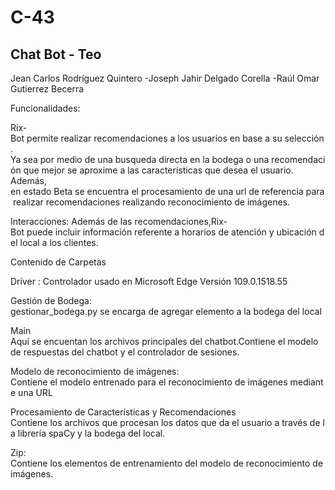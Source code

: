 # C-43

## Chat Bot - Teo
Jean Carlos Rodríguez Quintero -Joseph Jahir Delgado Corella -Raúl Omar Gutierrez Becerra

 
Funcionalidades: 

Rix-Bot permite realizar recomendaciones a los usuarios en base a su selección. 
Ya sea por medio de una busqueda directa en la bodega o una recomendación que mejor se aproxime a las características que desea el usuario. 
Además, en estado Beta se encuentra el procesamiento de una url de referencia para realizar recomendaciones realizando reconocimiento de imágenes.

Interacciones: 
Además de las recomendaciones,Rix-Bot puede incluir información referente a horarios de atención y ubicación del local a los clientes.  

Contenido de Carpetas 

Driver :
Controlador usado en Microsoft Edge Versión 109.0.1518.55 

Gestión de Bodega:
gestionar_bodega.py se encarga de agregar elemento a la bodega del local 

Main 
Aquí se encuentan los archivos principales del chatbot.Contiene el modelo de respuestas del chatbot y el controlador de sesiones. 

Modelo de reconocimiento de imágenes:
Contiene el modelo entrenado para el reconocimiento de imágenes mediante una URL 

Procesamiento de Características y Recomendaciones 
Contiene los archivos que procesan los datos que da el usuario a través de la librería spaCy y la bodega del local. 

Zip: 
Contiene los elementos de entrenamiento del modelo de reconocimiento de imágenes.